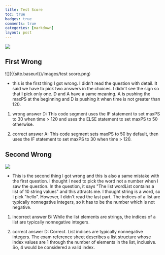 ```yaml
---
title: Test Score
toc: true
badges: true
comments: true
categories: [markdown]
layout: post
---
```

![]({{site.baseurl}}/images/score.png)
## First Wrong
![]({{site.baseurl}}/images/test score.png)
- this is the first thing I got wrong. I didn't read the question with detail. It said we have to pick two answers in the choices. I didn't see the sign so that I pick only one. D and A have a same meaning. A is pushing the maxPS at the beginning and D is pushing it when time is not greater than 120.

1. wrong answer D: This code segment uses the IF statement to set maxPS to 30 when time > 120 and uses the ELSE statement to set maxPS to 50 otherwise.

2. correct answer A: This code segment sets maxPS to 50 by default, then uses the IF statement to set maxPS to 30 when time > 120.

## Second Wrong
![]({{site.baseurl}}/images/secondwrong.png)
-  This is the second thing I got wrong and this is also a same mistake with the first question. I thought I need to pick the word not a number when I saw the question. In the question, it says "The list wordList contains a list of 10 string values" and this attracts me. I thought string is a word, so I pick "hello". However, I didn't read the last part. The indices of a list are typically nonnegative integers, so it has to be the number which is not negative. 

1. incorrect answer B: While the list elements are strings, the indices of a list are typically nonnegative integers.

2. correct answer D: Correct. List indices are typically nonnegative integers. The exam reference sheet describes a list structure whose index values are 1 through the number of elements in the list, inclusive. So, 4 would be considered a valid index.